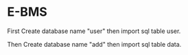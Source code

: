 # E-BMS

First Create database name "user" then import sql table user.

Then Create database name "add" then import sql table data.
